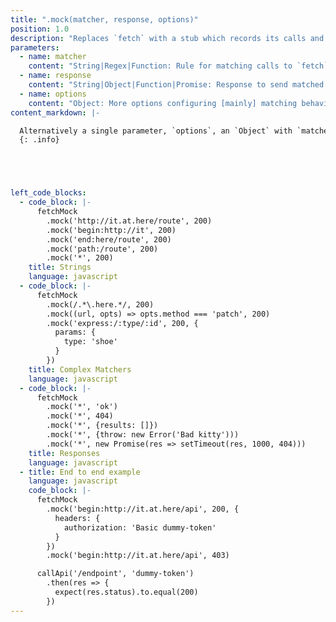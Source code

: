 ```yaml
---
title: ".mock(matcher, response, options)"
position: 1.0
description: "Replaces `fetch` with a stub which records its calls and returns a `Response` instance."
parameters:
  - name: matcher
    content: "String|Regex|Function: Rule for matching calls to `fetch`"
  - name: response
    content: "String|Object|Function|Promise: Response to send matched calls"
  - name: options
    content: "Object: More options configuring [mainly] matching behaviour"
content_markdown: |-

  Alternatively a single parameter, `options`, an `Object` with `matcher`, `response` and other options defined, can be passed
  {: .info}





left_code_blocks:
  - code_block: |-
      fetchMock
        .mock('http://it.at.here/route', 200)
        .mock('begin:http://it', 200)
        .mock('end:here/route', 200)
        .mock('path:/route', 200)
        .mock('*', 200)
    title: Strings
    language: javascript
  - code_block: |-
      fetchMock
        .mock(/.*\.here.*/, 200)
        .mock((url, opts) => opts.method === 'patch', 200)
        .mock('express:/:type/:id', 200, {
          params: {
            type: 'shoe'
          }
        })
    title: Complex Matchers
    language: javascript
  - code_block: |-
      fetchMock
        .mock('*', 'ok')
        .mock('*', 404)
        .mock('*', {results: []})
        .mock('*', {throw: new Error('Bad kitty')))
        .mock('*', new Promise(res => setTimeout(res, 1000, 404)))
    title: Responses
    language: javascript
  - title: End to end example
    language: javascript
    code_block: |-
      fetchMock
        .mock('begin:http://it.at.here/api', 200, {
          headers: {
            authorization: 'Basic dummy-token'
          }
        })
        .mock('begin:http://it.at.here/api', 403)

      callApi('/endpoint', 'dummy-token')
        .then(res => {
          expect(res.status).to.equal(200)
        })
---
```



